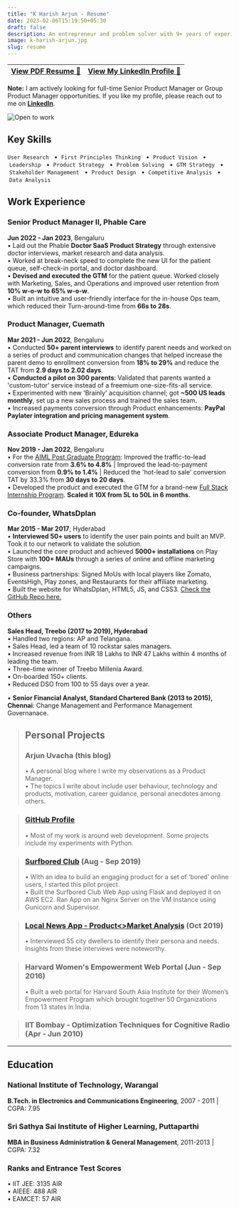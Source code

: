```yaml
---
title: "K Harish Arjun - Resume"
date: 2023-02-06T15:19:50+05:30
draft: false
description: An entrepreneur and problem solver with 9+ years of experience in solving customer problems and driving organisational growth. With cross-functional collaboration across diverse teams and aligning them with the Product Vision, I have a proven track record in designing product & GTM strategies and building, launching and scaling new products from scratch. I use a user-centric approach and display hustle to deliver things, with analytical, design, communication, stakeholder management, and leadership skills.
image: k-harish-arjun.jpg
slug: resume
---
```


| [**View PDF Resume** 📄](https://drive.google.com/file/d/1dhV7aVGtPh8vDCQ8OB_pOZ5gZTwRcb6l/view?usp=share_link) | [**View My LinkedIn Profile** 🔗](https://www.linkedin.com/in/harisharjun)|
| --- | --- |

**Note:** I am actively looking for full-time Senior Product Manager or Group Product Manager opportunities. If you like my profile, please reach out to me on [**LinkedIn**](https://www.linkedin.com/in/harisharjun).

![Open to work](open-to-work.png)

## **Key Skills**
`User Research` &nbsp; • &nbsp;`First Principles Thinking` &nbsp; • &nbsp;`Product Vision` &nbsp; • &nbsp;`Leadership` &nbsp; • &nbsp;`Product Strategy` &nbsp; • &nbsp;`Problem Solving` &nbsp; • &nbsp;`GTM Strategy` &nbsp; • &nbsp;`Stakeholder Management` &nbsp; • &nbsp;`Product Design` &nbsp; • &nbsp;`Competitive Analysis` &nbsp; • &nbsp;`Data Analysis`

## Work Experience
### Senior Product Manager II, **Phable Care**
**Jun 2022 - Jan 2023**, Bengaluru\
• Laid out the Phable **Doctor SaaS Product Strategy** through extensive doctor interviews, market research and data analysis.\
• Worked at break-neck speed to complete the new UI for the patient queue, self-check-in portal, and doctor dashboard.\
• **Devised and executed the GTM** for the patient queue. Worked closely with Marketing, Sales, and Operations and improved user retention from **10% w-o-w to 65% w-o-w**.\
• Built an intuitive and user-friendly interface for the in-house Ops team, which reduced their Turn-around-time from **66s to 28s**.

### Product Manager, **Cuemath**
**Mar 2021 - Jun 2022**, Bengaluru\
• Conducted **50+ parent interviews** to identify parent needs and worked on a series of product and communication changes that helped increase the parent demo to enrollment conversion from **18% to 29%** and reduce the TAT from **2.9 days to 2.02 days**.\
• **Conducted a pilot on 300 parents**: Validated that parents wanted a 'custom-tutor' service instead of a freemium one-size-fits-all service.\
• Experimented with new 'Brainly' acquisition channel; got **~500 US leads monthly**, set up a new sales process and trained the sales team.\
• Increased payments conversion through Product enhancements: **PayPal Paylater integration and pricing management system**.

### Associate Product Manager, **Edureka**
**Nov 2019 - Jan 2022**, Bengaluru\
• For the [AIML Post Graduate Program](https://www.edureka.co/executive-programs/machine-learning-and-ai): Improved the traffic-to-lead conversion rate from **3.6% to 4.8%** | Improved the lead-to-payment conversion from **0.9% to 1.4%** | Reduced the 'hot-lead to sale' conversion TAT by 33.3% from **30 days to 20 days**.\
• Developed the product and executed the GTM for a brand-new [Full Stack Internship Program](https://www.edureka.co/internship/full-stack-web-development). **Scaled it 10X from 5L to 50L in 6 months**.

### Co-founder, **WhatsDplan**
**Mar 2015 - Mar 2017**, Hyderabad\
• **Interviewed 50+ users** to identify the user pain points and built an MVP. Took it to our network to validate the solution.\
• Launched the core product and achieved **5000+ installations** on Play Store with **100+ MAUs** through a series of online and offline marketing campaigns.\
• Business partnerships: Signed MoUs with local players like Zomato, EventsHigh, Play zones, and Restaurants for their affiliate marketing.\
• Built the website for WhatsDplan, HTML5, JS, and CSS3. [Check the GitHub Repo here.](https://github.com/harisharjun/whatsdplan-website)

### **Others**
**Sales Head, Treebo (2017 to 2019), Hyderabad**\
• Handled two regions: AP and Telangana.\
• Sales Head, led a team of 10 rockstar sales managers.\
• Increased revenue from INR 18 Lakhs to INR 47 Lakhs within 4 months of leading the team.\
• Three-time winner of Treebo Millenia Award.\
• On-boarded 150+ clients.\
• Reduced DSO from 100 to 55 days over a year.

• **Senior Financial Analyst, Standard Chartered Bank (2013 to 2015), Chennai**: Change Management and Performance Management Governanace.

> ## Personal Projects
> ### Arjun Uvacha (this blog)
> • A personal blog where I write my observations as a Product Manager.\
> • The topics I write about include user behaviour, technology and products, motivation, career guidance, personal anecdotes among others.

> ### [GitHub Profile](https://github.com/harisharjun)
> • Most of my work is around web development. Some projects include my experiments with Python.

> ### [Surfbored Club](https://github.com/harisharjun/surfbored) (Aug - Sep 2019)
> • With an idea to build an engaging product for a set of ‘bored’ online users, I started this pilot project.\
> • Built the Surfbored Club Web App using Flask and deployed it on AWS EC2. Ran App on an Nginx Server on the VM Instance using Gunicorn and Supervisor.

> ### [Local News App - Product<>Market Analysis](https://www.linkedin.com/posts/harisharjun_product-feature-prioritization-for-a-local-activity-6604326215979491328-gHdd/) (Oct 2019)
> • Interviewed 55 city dwellers to identify their persona and needs. Insights from these interviews were noteworthy.

> ### Harvard Women's Empowerment Web Portal (Jun - Sep 2016)
> • Built a web portal for Harvard South Asia Institute for their Women’s Empowerment Program which brought together 50 Organizations from 13 states in India.

> ### IIT Bombay - Optimization Techniques for Cognitive Radio (Apr - Jun 2010)

---

## Education
### National Institute of Technology, Warangal
**B.Tech. in Electronics and Communications Engineering**, 2007 - 2011 | CGPA: 7.95
### Sri Sathya Sai Institute of Higher Learning, Puttaparthi
**MBA in Business Administration & General Management**, 2011-2013 | CGPA: 7.32

### Ranks and Entrance Test Scores
• IIT JEE: 3135 AIR\
• AIEEE: 488 AIR\
• EAMCET: 57 AIR